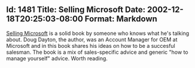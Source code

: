 Id: 1481
Title: Selling Microsoft
Date: 2002-12-18T20:25:03-08:00
Format: Markdown
--------------
[Selling
Microsoft](http://www.amazon.com/exec/obidos/tg/detail/-/1580620523/) is
a solid book by someone who knows what he's talking about. Doug Dayton,
the author, was an Account Manager for OEM at Microsoft and in this book
shares his ideas on how to be a succesful salesman. The book is a mix of
sales-specific advice and generic "how to manage yourself" advice. Worth
reading.
